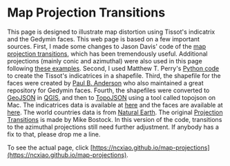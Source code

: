 # Map Projection Transitions

This page is designed to illustrate map distortion using Tissot's indicatrix
and the Gedymin faces. This web page is based on a few important
sources. First, I made some changes to Jason Davis' code of
the [map projection
transitions](https://www.jasondavies.com/maps/transition/), which has been tremendously useful. Additional projections
(mainly conic and azimuthal) were also used in this page
following [these examples](https://github.com/mbostock/d3/wiki/Geo-Projections). Second, I used Matthew
T. Perry's [Python code](http://blog.perrygeo.net/2005/12/11/tissot-indicatrix-examining-the-distortion-of-2d-maps) to create the Tissot's indicatrices in a shapefile. Third, the
shapefile for the faces were created
by [Paul B. Anderson](http://galleryofmapprojections.com/gedymin/)
who also maintained a great repository for Gedymin faces.  Fourth, the
shapefiles were converted to [GeoJSON](http://geojson.org)
in [QGIS](http://qgis.org), and then
to [TopoJSON](https://github.com/mbostock/topojson-specification) using
a tool called topojson on Mac. The indicatrices data is
available
at [here](https://github.com/gisalgs/data/blob/master/tissot.topojson)
and the faces are available
at [here](https://github.com/gisalgs/data/blob/master/gedymin.topojson). The
world countries data is from [Natural Earth](http://www.naturalearthdata.com).  The original [Projection
Transitions](http://bl.ocks.org/3711652) is made by Mike Bostock. In this version of the code,
transitions to the azimuthal projections still need further adjustment. If
anybody has a fix to that, please drop me a line.

To see the actual page, click [https://ncxiao.github.io/map-projections](https://ncxiao.github.io/map-projections).
